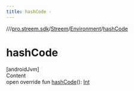 ```yaml
---
title: hashCode -
---
```

//[<root>](../../../../index.md)/[pro.streem.sdk](../../index.md)/[Streem](../index.md)/[Environment](index.md)/[hashCode](hash-code.md)



# hashCode  
[androidJvm]  
Content  
open override fun [hashCode](hash-code.md)(): [Int](https://kotlinlang.org/api/latest/jvm/stdlib/kotlin/-int/index.html)  



